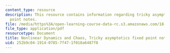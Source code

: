 ```yaml
---
content_type: resource
description: This resource contains information regarding tricky asymptotics fixed
  point notes.
file: /media/https%3A/open-learning-course-data-rc.s3.amazonaws.com/18-385j-nonlinear-dynamics-and-chaos-fall-2014/252b9c04191407857f471f018a6487f8_MIT18_385JF14_Tricky_Point.pdf
file_type: application/pdf
resourcetype: Document
title: Nonlinear Dynamics and Chaos, Tricky asymptotics fixed point notes
uid: 252b9c04-1914-0785-7f47-1f018a6487f8
---
```

